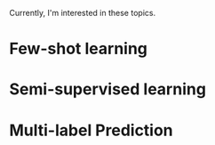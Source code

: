 Currently, I'm interested in these topics.

# Few-shot learning

# Semi-supervised learning

# Multi-label Prediction
